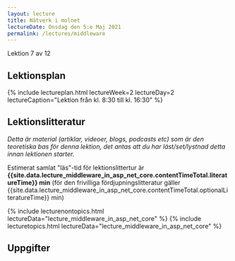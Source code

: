 ```yaml
---
layout: lecture
title: Nätverk i molnet
lectureDate: Onsdag den 5:e Maj 2021
permalink: /lectures/middleware
---
```


Lektion 7 av 12

## Lektionsplan

{% include lectureplan.html lectureWeek=2 lectureDay=2 lectureCaption="Lektion från kl. 8:30 till kl. 16:30" %}

## Lektionslitteratur
*Detta är material (artiklar, videoer, blogs, podcasts etc) som är den teoretiska bas för denna lektion, det antas att du har läst/set/lystnad detta innan lektionen starter.*

Estimerat samlat "läs"-tid för lektionslittertur är **{{site.data.lecture_middleware_in_asp_net_core.contentTimeTotal.literatureTime}} min** (för den frivilliga fördjupningslitteratur gäller {{site.data.lecture_middleware_in_asp_net_core.contentTimeTotal.optionalLiteratureTime}} min)

{% include lecturenontopics.html lectureData="lecture_middleware_in_asp_net_core" %}
{% include lecturetopics.html lectureData="lecture_middleware_in_asp_net_core" %}

## Uppgifter

